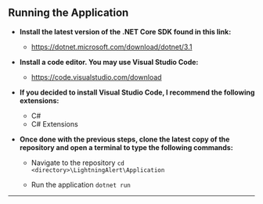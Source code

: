 **Running the Application**
----
* **Install the latest version of the .NET Core SDK found in this link:** 
  * https://dotnet.microsoft.com/download/dotnet/3.1

* **Install a code editor. You may use Visual Studio Code:** 
  * https://code.visualstudio.com/download

* **If you decided to install Visual Studio Code, I recommend the following extensions:** 
  * C#
  * C# Extensions

* **Once done with the previous steps, clone the latest copy of the repository and open a terminal to type the following commands:** 
  * Navigate to the repository 
  `cd <directory>\LightningAlert\Application`

  * Run the application 
  `dotnet run`

----
